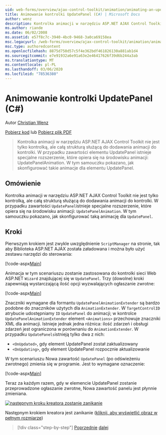 ```yaml
---
uid: web-forms/overview/ajax-control-toolkit/animation/animating-an-updatepanel-control-cs
title: Animowanie kontrolki UpdatePanel (C#) | Microsoft Docs
author: wenz
description: Kontrolka animacji w narzędziu ASP.NET AJAX Control Toolkit nie jest tylko kontrolką, ale całą strukturą służącą do dodawania animacji do kontrolki. Dla zawartości...
ms.author: riande
ms.date: 06/02/2008
ms.assetid: e57f8c7c-3940-4bc0-9468-3a0ca69158ea
msc.legacyurl: /web-forms/overview/ajax-control-toolkit/animation/animating-an-updatepanel-control-cs
msc.type: authoredcontent
ms.openlocfilehash: 8875d750d57c5f4e362bdf461826130a881ab1d4
ms.sourcegitcommit: e7e91932a6e91a63e2e46417626f39d6b244a3ab
ms.translationtype: MT
ms.contentlocale: pl-PL
ms.lasthandoff: 03/06/2020
ms.locfileid: "78536380"
---
```

# <a name="animating-an-updatepanel-control-c"></a>Animowanie kontrolki UpdatePanel (C#)

Autor [Christian Wenz](https://github.com/wenz)

[Pobierz kod](https://download.microsoft.com/download/9/3/f/93f8daea-bebd-4821-833b-95205389c7d0/UpdatePanelAnimation1.cs.zip) lub [Pobierz plik PDF](https://download.microsoft.com/download/b/6/a/b6ae89ee-df69-4c87-9bfb-ad1eb2b23373/updatepanelanimation1CS.pdf)

> Kontrolka animacji w narzędziu ASP.NET AJAX Control Toolkit nie jest tylko kontrolką, ale całą strukturą służącą do dodawania animacji do kontrolki. W przypadku zawartości elementu UpdatePanel istnieje specjalne rozszerzenie, które opiera się na środowisku animacji: UpdatePanelAnimation. W tym samouczku pokazano, jak skonfigurować takie animacje dla elementu UpdatePanel.

## <a name="overview"></a>Omówienie

Kontrolka animacji w narzędziu ASP.NET AJAX Control Toolkit nie jest tylko kontrolką, ale całą strukturą służącą do dodawania animacji do kontrolki. W przypadku zawartości `UpdatePanel`istnieje specjalne rozszerzenie, które opiera się na środowisku animacji: `UpdatePanelAnimation`. W tym samouczku pokazano, jak skonfigurować taką animację dla `UpdatePanel`.

## <a name="steps"></a>Kroki

Pierwszym krokiem jest zwykle uwzględnienie `ScriptManager` na stronie, tak aby Biblioteka ASP.NET AJAX została załadowana i można było użyć zestawu narzędzi do sterowania:

[!code-aspx[Main](animating-an-updatepanel-control-cs/samples/sample1.aspx)]

Animacja w tym scenariuszu zostanie zastosowana do kontrolki sieci Web ASP.NET `Wizard` znajdującej się w `UpdatePanel`. Trzy (dowolne) kroki zapewniają wystarczającą ilość opcji wyzwalających ogłaszanie zwrotne:

[!code-aspx[Main](animating-an-updatepanel-control-cs/samples/sample2.aspx)]

Znaczniki wymagane dla formantu `UpdatePanelAnimationExtender` są bardzo podobne do znaczników użytych dla `AnimationExtender`. W `TargetControlID` atrybucie udostępniamy `ID` `UpdatePanel` do animacji; w kontrolce `UpdatePanelAnimationExtender` element `<Animations>` przechowuje znaczniki XML dla animacji. Istnieje jednak jedna różnica: ilość zdarzeń i obsługi zdarzeń jest ograniczona w porównaniu do `AnimationExtender`. W przypadku `UpdatePanels`istnieją tylko dwa z nich:

- `<OnUpdated>`, gdy element UpdatePanel został zaktualizowany
- `<OnUpdating>`, gdy element UpdatePanel rozpocznie aktualizowanie

W tym scenariuszu Nowa zawartość `UpdatePanel` (po odświeżeniu zwrotnego) zmienia się w programie. Jest to wymagane oznaczenie:

[!code-aspx[Main](animating-an-updatepanel-control-cs/samples/sample3.aspx)]

Teraz za każdym razem, gdy w elemencie UpdatePanel zostanie przeprowadzone ogłaszanie zwrotne, Nowa zawartość panelu jest płynnie zmieniana.

[![następnym kroku kreatora zostanie zanikanie](animating-an-updatepanel-control-cs/_static/image2.png)](animating-an-updatepanel-control-cs/_static/image1.png)

Następnym krokiem kreatora jest zanikanie ([kliknij, aby wyświetlić obraz w pełnym rozmiarze](animating-an-updatepanel-control-cs/_static/image3.png))

> [!div class="step-by-step"]
> [Poprzednie](changing-an-animation-using-client-side-code-cs.md)
> [dalej](dynamically-controlling-updatepanel-animations-cs.md)
